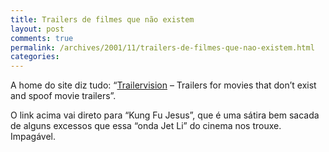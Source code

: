 ```yaml
---
title: Trailers de filmes que não existem
layout: post
comments: true
permalink: /archives/2001/11/trailers-de-filmes-que-nao-existem.html
categories:
---
```

A home do site diz tudo: &#8220;[Trailervision][1] &#8211; Trailers for movies that don&#8217;t exist and spoof movie trailers&#8221;.

O link acima vai direto para &#8220;Kung Fu Jesus&#8221;, que é uma sátira bem sacada de alguns excessos que essa &#8220;onda Jet Li&#8221; do cinema nos trouxe. Impagável.

 [1]: http://www.youtube.com/watch?v=lC_0GWBU65Q